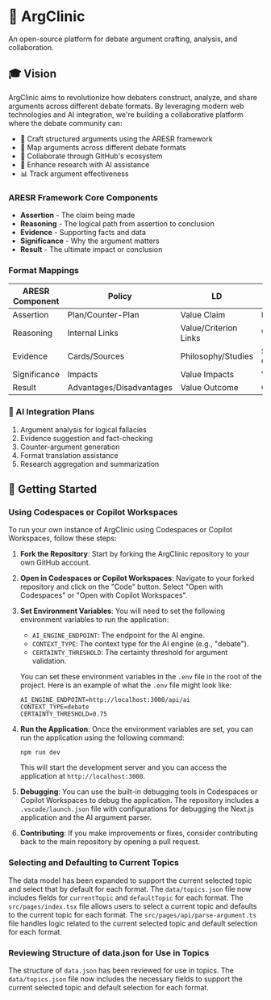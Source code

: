 # 🎯 ArgClinic

An open-source platform for debate argument crafting, analysis, and collaboration.

## 🎓 Vision

ArgClinic aims to revolutionize how debaters construct, analyze, and share arguments across different debate formats. By leveraging modern web technologies and AI integration, we're building a collaborative platform where the debate community can:

-   📝 Craft structured arguments using the ARESR framework
-   🔄 Map arguments across different debate formats
-   🤝 Collaborate through GitHub's ecosystem
-   🤖 Enhance research with AI assistance
-   📊 Track argument effectiveness

### ARESR Framework Core Components

-   **Assertion** - The claim being made
-   **Reasoning** - The logical path from assertion to conclusion
-   **Evidence** - Supporting facts and data
-   **Significance** - Why the argument matters
-   **Result** - The ultimate impact or conclusion

### Format Mappings

| ARESR Component | Policy                   | LD                    | Public Forum             | MSPDP    |
| --------------- | ------------------------ | --------------------- | ------------------------ | -------- |
| Assertion       | Plan/Counter-Plan        | Value Claim           | Resolution               | Motion   |
| Reasoning       | Internal Links           | Value/Criterion Links | Warrants                 | Points   |
| Evidence        | Cards/Sources            | Philosophy/Studies    | Statistics/Expert Quotes | Examples |
| Significance    | Impacts                  | Value Impacts         | Voters                   | Stakes   |
| Result          | Advantages/Disadvantages | Value Outcome         | Cost-Benefit             | POI      |

### 🤖 AI Integration Plans

1. Argument analysis for logical fallacies
2. Evidence suggestion and fact-checking
3. Counter-argument generation
4. Format translation assistance
5. Research aggregation and summarization

## 🚀 Getting Started

### Using Codespaces or Copilot Workspaces

To run your own instance of ArgClinic using Codespaces or Copilot Workspaces, follow these steps:

1. **Fork the Repository**: Start by forking the ArgClinic repository to your own GitHub account.

2. **Open in Codespaces or Copilot Workspaces**: Navigate to your forked repository and click on the "Code" button. Select "Open with Codespaces" or "Open with Copilot Workspaces".

3. **Set Environment Variables**: You will need to set the following environment variables to run the application:
   - `AI_ENGINE_ENDPOINT`: The endpoint for the AI engine.
   - `CONTEXT_TYPE`: The context type for the AI engine (e.g., "debate").
   - `CERTAINTY_THRESHOLD`: The certainty threshold for argument validation.

   You can set these environment variables in the `.env` file in the root of the project. Here is an example of what the `.env` file might look like:

   ```
   AI_ENGINE_ENDPOINT=http://localhost:3000/api/ai
   CONTEXT_TYPE=debate
   CERTAINTY_THRESHOLD=0.75
   ```

4. **Run the Application**: Once the environment variables are set, you can run the application using the following command:

   ```
   npm run dev
   ```

   This will start the development server and you can access the application at `http://localhost:3000`.

5. **Debugging**: You can use the built-in debugging tools in Codespaces or Copilot Workspaces to debug the application. The repository includes a `.vscode/launch.json` file with configurations for debugging the Next.js application and the AI argument parser.

6. **Contributing**: If you make improvements or fixes, consider contributing back to the main repository by opening a pull request.

### Selecting and Defaulting to Current Topics

The data model has been expanded to support the current selected topic and select that by default for each format. The `data/topics.json` file now includes fields for `currentTopic` and `defaultTopic` for each format. The `src/pages/index.tsx` file allows users to select a current topic and defaults to the current topic for each format. The `src/pages/api/parse-argument.ts` file handles logic related to the current selected topic and default selection for each format.

### Reviewing Structure of data.json for Use in Topics

The structure of `data.json` has been reviewed for use in topics. The `data/topics.json` file now includes the necessary fields to support the current selected topic and default selection for each format.
